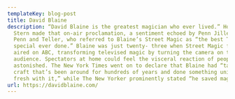 ```yaml
---
templateKey: blog-post
title: David Blaine
description: “David Blaine is the greatest magician who ever lived.” Howard
  Stern made that on-air proclamation, a sentiment echoed by Penn Jillette of
  Penn and Teller, who referred to Blaine’s Street Magic as “the best TV magic
  special ever done.” Blaine was just twenty- three when Street Magic first
  aired on ABC, transforming televised magic by turning the camera on the
  audience. Spectators at home could feel the visceral reaction of people being
  astonished. The New York Times went on to declare that Blaine had “taken a
  craft that’s been around for hundreds of years and done something unique and
  fresh with it,” while The New Yorker prominently stated “he saved magic.”
url: https://davidblaine.com/
---
```


